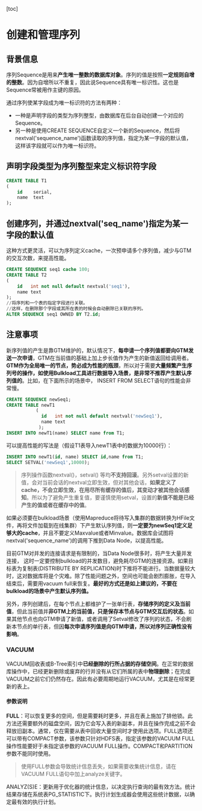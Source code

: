 [toc]
# 创建和管理序列
## 背景信息
序列Sequence是用来**产生唯一整数的数据库对象**。序列的值是按照**一定规则自增的整数**。因为自增所以不重复，因此说Sequence具有唯一标识性。这也是Sequence常被用作主键的原因。

通过序列使某字段成为唯一标识符的方法有两种：
- 一种是声明字段的类型为序列整型，由数据库在后台自动创建一个对应的Sequence。
- 另一种是使用CREATE SEQUENCE自定义一个新的Sequence，然后将nextval('sequence_name')函数读取的序列值，指定为某一字段的默认值，这样该字段就可以作为唯一标识符。

## 声明字段类型为序列整型来定义标识符字段
```sql
CREATE TABLE T1
(
    id    serial,
    name  text
);
```
## 创建序列，并通过nextval('seq_name')指定为某一字段的默认值
这种方式更灵活，可以为序列定义cache，一次预申请多个序列值，减少与GTM的交互次数，来提高性能。
```sql
CREATE SEQUENCE seq1 cache 100;
CREATE TABLE T2 
( 
    id   int not null default nextval('seq1'),
    name text
);
//将序列和一个表的指定字段进行关联。
//这样，在删除那个字段或其所在表的时候会自动删除已关联的序列。
ALTER SEQUENCE seq1 OWNED BY T2.id;
```
## 注意事项
新序列值的产生是靠GTM维护的，默认情况下，**每申请一个序列值都要向GTM发送一次申请**，GTM在当前值的基础上加上步长值作为产生的新值返回给调用者。**GTM作为全局唯一的节点，势必成为性能的瓶颈**，所以对于需要**大量频繁产生序列号的操作，如使用Bulkload工具进行数据导入场景，是非常不推荐产生默认序列值的**。比如，在下面所示的场景中， INSERT FROM SELECT语句的性能会非常慢。
```sql
CREATE SEQUENCE newSeq1;
CREATE TABLE newT1
           ( 
             id   int not null default nextval('newSeq1'), 
             name text
            );
INSERT INTO newT1(name) SELECT name from T1;
```
可以提高性能的写法是（假设T1表导入newT1表中的数据为10000行）：
```sql
INSERT INTO newT1(id, name) SELECT id,name from T1;
SELECT SETVAL('newSeq1',10000);
```
> 序列操作函数nextval()，setval() 等均**不支持回滚**。另外setval设置的新值，会对当前会话的nextval立即生效，但对其他会话，**如果定义了cache，不会立即生效，在用尽所有缓存的值后，其变动才被其他会话感知**。所以为了避免产生重复值，要谨慎使用setval，设置的**新值不能是已经产生的值或者在缓存中的值**。

如果必须要在bulkload场景（使用Mapreduce将待写入集群的数据转换为HFile文件，再将文件加载到在线集群）下产生默认序列值，则**一定要为newSeq1定义足够大的cache**，并且不要定义Maxvalue或者Minvalue。数据库会试图将nextval('sequence_name')的调用下推到Data Node，以提高性能。 

目前GTM对并发的连接请求是有限制的，当Data Node很多时，将产生大量并发连接， 这时一定要控制bulkload的并发数目，避免耗尽GTM的连接资源。如果目标表为复制表(DISTRIBUTE BY REPLICATION)时下推将不能进行。当数据量较大时，这对数据库将是个灾难。除了性能问题之外，空间也可能会剧烈膨胀，在导入结束后，需要用vacuum full来恢复。**最好的方式还是如上建议的，不要在bulkload的场景中产生默认序列值。**

另外，序列创建后，在每个节点上都维护了一张单行表，**存储序列的定义及当前值**，但此当前值并**非GTM上的当前值，只是保存本节点与GTM交互后的状态**。如果其他节点也向GTM申请了新值，或者调用了Setval修改了序列的状态，不会刷新本节点的单行表，但因**每次申请序列值是向GTM申请，所以对序列正确性没有影响**。

### VACUUM
VACUUM回收表或B-Tree索引中**已经删除的行所占据的存储空间**。在正常的数据库操作中，已经更新删除或废弃的行并没有从它们所属的表中**物理删除**；在完成VACUUM之前它们仍然存在。因此有必要周期地运行VACUUM，尤其是在经常更新的表上。
#### 参数说明
**FULL**：可以恢复更多的空间，但是需要耗时更多，并且在表上施加了排他锁。此方法还需要额外的磁盘空间，因为它会写入表的新副本，并且在操作完成之前不会释放旧副本。通常，仅在需要从表中回收大量空间时才使用此选项。FULL选项还可以带有COMPACT参数，该参数只针对HDFS表，指定该参数的VACUUM FULL操作性能要好于未指定该参数的VACUUM FULL操作。COMPACT和PARTITION参数不能同时使用。
> 使用FULL参数会导致统计信息丢失，如果需要收集统计信息，请在VACUUM FULL语句中加上analyze关键字。
> 
ANALYZ(S)E：更新用于优化器的统计信息，以决定执行查询的最有效方法。统计结果存储在系统表PG_STATISTIC下。执行计划生成器会使用这些统计数据，以确定最有效的执行计划。